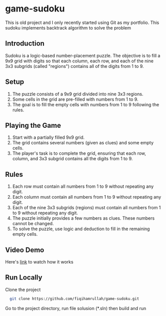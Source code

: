 # game-sudoku

This is old project and I only recently started using Git as my portfolio. This sudoku implements backtrack algorithm to solve the problem

## Introduction
Sudoku is a logic-based number-placement puzzle. The objective is to fill a 9x9 grid with digits so that each column, each row, and each of the nine 3x3 subgrids (called "regions") contains all of the digits from 1 to 9.

## Setup
1. The puzzle consists of a 9x9 grid divided into nine 3x3 regions.
2. Some cells in the grid are pre-filled with numbers from 1 to 9.
3. The goal is to fill the empty cells with numbers from 1 to 9 following the rules.

## Playing the Game
1. Start with a partially filled 9x9 grid.
2. The grid contains several numbers (given as clues) and some empty cells.
3. The player's task is to complete the grid, ensuring that each row, column, and 3x3 subgrid contains all the digits from 1 to 9.

## Rules
1. Each row must contain all numbers from 1 to 9 without repeating any digit.
2. Each column must contain all numbers from 1 to 9 without repeating any digit.
3. Each of the nine 3x3 subgrids (regions) must contain all numbers from 1 to 9 without repeating any digit.
4. The puzzle initially provides a few numbers as clues. These numbers cannot be changed.
5. To solve the puzzle, use logic and deduction to fill in the remaining empty cells.

 ## **Video Demo**

 Here's  [link](https://drive.google.com/file/d/1uJh640-pmtVVxWyBAZDTpAVOUeAS-Avv/view?usp=drive_link)  to watch how it works


## Run Locally

Clone the project

```bash
  git clone https://github.com/fiqihamrullah/game-sudoku.git
```

Go to the project directory, run file solusion (*.sln) then build and run 